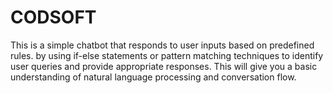 # CODSOFT
This is a simple chatbot that responds to user inputs based on predefined rules. by using if-else statements or pattern matching techniques to identify user queries and provide appropriate responses. This will give you a basic understanding of natural  language processing and conversation flow.
